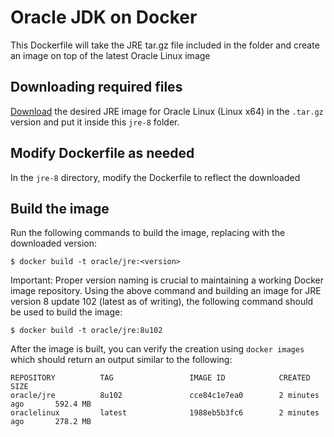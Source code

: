 Oracle JDK on Docker
====
This Dockerfile will take the JRE tar.gz file included in the folder and create an image on top of the latest Oracle Linux image

## Downloading required files
[Download](http://www.oracle.com/technetwork/java/javase/downloads/jre8-downloads-2133155.html) the desired JRE image for Oracle Linux (Linux x64) in the `.tar.gz` version and put it inside this `jre-8` folder.

## Modify Dockerfile as needed
In the `jre-8` directory, modify the Dockerfile to reflect the downloaded

## Build the image
Run the following commands to build the image, replacing <version> with the downloaded version:

```
$ docker build -t oracle/jre:<version>
```

Important: Proper version naming is crucial to maintaining a working Docker image repository. Using the above command and building an image for JRE version 8 update 102 (latest as of writing), the following command should be used to build the image:

```
$ docker build -t oracle/jre:8u102
```

After the image is built, you can verify the creation using `docker images` which should return an output similar to the following:

```
REPOSITORY          TAG                 IMAGE ID            CREATED             SIZE
oracle/jre          8u102               cce84c1e7ea0        2 minutes ago       592.4 MB
oraclelinux         latest              1988eb5b3fc6        2 minutes ago       278.2 MB
```
